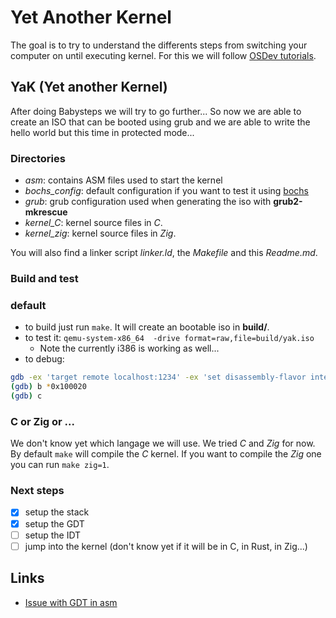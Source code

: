 # Yet Another Kernel

  The goal is to try to understand the differents steps from switching your computer
on until executing kernel. For this we will follow [OSDev tutorials](https://wiki.osdev.org/Tutorials).

## YaK (Yet another Kernel)

After doing Babysteps we will try to go further... So now we are able to create an ISO that
can be booted using grub and we are able to write the hello world but this time in
protected mode...

### Directories

- *asm*: contains ASM files used to start the kernel
- *bochs_config*: default configuration if you want to test it using [bochs](https://bochs.sourceforge.io/)
- *grub*: grub configuration used when generating the iso with **grub2-mkrescue**
- *kernel_C*: kernel source files in *C*.
- *kernel_zig*: kernel source files in *Zig*.

You will also find a linker script *linker.ld*, the *Makefile* and this *Readme.md*.

### Build and test

### default
- to build just run `make`. It will create an bootable iso in **build/**.
- to test it: `qemu-system-x86_64  -drive format=raw,file=build/yak.iso`
  - Note the currently i386 is working as well...
- to debug:
```sh
gdb -ex 'target remote localhost:1234' -ex 'set disassembly-flavor intel'
(gdb) b *0x100020
(gdb) c
```

### C or Zig or ...

We don't know yet which langage we will use. We tried *C* and *Zig* for now. By default
`make` will compile the *C* kernel. If you want to compile the *Zig* one you can run
`make zig=1`.

### Next steps

- [X] setup the stack
- [X] setup the GDT
- [ ] setup the IDT
- [ ] jump into the kernel (don't know yet if it will be in C, in Rust, in Zig...)

## Links

- [Issue with GDT in asm](https://stackoverflow.com/questions/58192042/solution-needed-for-building-a-static-idt-and-gdt-at-assemble-compile-link-time)
